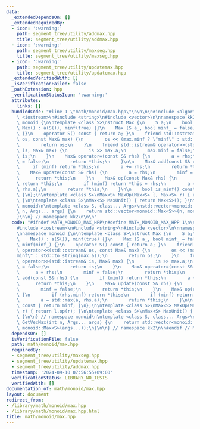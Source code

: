 ```yaml
---
data:
  _extendedDependsOn: []
  _extendedRequiredBy:
  - icon: ':warning:'
    path: segment_tree/utility/addmax.hpp
    title: segment_tree/utility/addmax.hpp
  - icon: ':warning:'
    path: segment_tree/utility/maxseg.hpp
    title: segment_tree/utility/maxseg.hpp
  - icon: ':warning:'
    path: segment_tree/utility/updatemax.hpp
    title: segment_tree/utility/updatemax.hpp
  _extendedVerifiedWith: []
  _isVerificationFailed: false
  _pathExtension: hpp
  _verificationStatusIcon: ':warning:'
  attributes:
    links: []
  bundledCode: "#line 1 \"math/monoid/max.hpp\"\n\n\n\n#include <algorithm>\n#include\
    \ <iostream>\n#include <string>\n#include <vector>\n\nnamespace kk2 {\n\nnamespace\
    \ monoid {\n\ntemplate <class S>\nstruct Max {\n    S a;\n    bool minf;\n   \
    \ Max() : a(S()), minf(true) {}\n    Max (S a_, bool minf_ = false) : a(a_), minf(minf_)\
    \ {}\n    operator S() const { return a; }\n    friend std::ostream& operator<<(std::ostream&\
    \ os, const Max& max) {\n        os << (max.minf ? \"minf\" : std::to_string(max.a));\n\
    \        return os;\n    }\n    friend std::istream& operator>>(std::istream&\
    \ is, Max& max) {\n        is >> max.a;\n        max.minf = false;\n        return\
    \ is;\n    }\n    Max& operator=(const S& rhs) {\n        a = rhs;\n        minf\
    \ = false;\n        return *this;\n    }\n\n    Max& add(const S& rhs) {\n   \
    \     if (minf) return *this;\n        a += rhs;\n        return *this;\n    }\n\
    \    Max& update(const S& rhs) {\n        a = rhs;\n        minf = false;\n  \
    \      return *this;\n    }\n    Max& op(const Max& rhs) {\n        if (rhs.minf)\
    \ return *this;\n        if (minf) return *this = rhs;\n        a = std::max(a,\
    \ rhs.a);\n        return *this;\n    }\n\n    bool is_minf() const { return minf;\
    \ }\n};\n\ntemplate <class S>\nMax<S> MaxOp(Max<S> l, Max<S> r) { return l.op(r);\
    \ }\n\ntemplate <class S>\nMax<S> MaxUnit() { return Max<S>(); }\n\n} // namespace\
    \ monoid\n\ntemplate <class S, class... Args>\nstd::vector<monoid::Max<S>> GetVecMax(int\
    \ n, Args... args) {\n    return std::vector<monoid::Max<S>>(n, monoid::Max<S>(args...));\n\
    }\n\n} // namespace kk2\n\n\n"
  code: "#ifndef MATH_MONOID_MAX_HPP\n#define MATH_MONOID_MAX_HPP 1\n\n#include <algorithm>\n\
    #include <iostream>\n#include <string>\n#include <vector>\n\nnamespace kk2 {\n\
    \nnamespace monoid {\n\ntemplate <class S>\nstruct Max {\n    S a;\n    bool minf;\n\
    \    Max() : a(S()), minf(true) {}\n    Max (S a_, bool minf_ = false) : a(a_),\
    \ minf(minf_) {}\n    operator S() const { return a; }\n    friend std::ostream&\
    \ operator<<(std::ostream& os, const Max& max) {\n        os << (max.minf ? \"\
    minf\" : std::to_string(max.a));\n        return os;\n    }\n    friend std::istream&\
    \ operator>>(std::istream& is, Max& max) {\n        is >> max.a;\n        max.minf\
    \ = false;\n        return is;\n    }\n    Max& operator=(const S& rhs) {\n  \
    \      a = rhs;\n        minf = false;\n        return *this;\n    }\n\n    Max&\
    \ add(const S& rhs) {\n        if (minf) return *this;\n        a += rhs;\n  \
    \      return *this;\n    }\n    Max& update(const S& rhs) {\n        a = rhs;\n\
    \        minf = false;\n        return *this;\n    }\n    Max& op(const Max& rhs)\
    \ {\n        if (rhs.minf) return *this;\n        if (minf) return *this = rhs;\n\
    \        a = std::max(a, rhs.a);\n        return *this;\n    }\n\n    bool is_minf()\
    \ const { return minf; }\n};\n\ntemplate <class S>\nMax<S> MaxOp(Max<S> l, Max<S>\
    \ r) { return l.op(r); }\n\ntemplate <class S>\nMax<S> MaxUnit() { return Max<S>();\
    \ }\n\n} // namespace monoid\n\ntemplate <class S, class... Args>\nstd::vector<monoid::Max<S>>\
    \ GetVecMax(int n, Args... args) {\n    return std::vector<monoid::Max<S>>(n,\
    \ monoid::Max<S>(args...));\n}\n\n} // namespace kk2\n\n#endif // MATH_MONOID_MAX_H\n"
  dependsOn: []
  isVerificationFile: false
  path: math/monoid/max.hpp
  requiredBy:
  - segment_tree/utility/maxseg.hpp
  - segment_tree/utility/updatemax.hpp
  - segment_tree/utility/addmax.hpp
  timestamp: '2024-09-10 07:56:55+09:00'
  verificationStatus: LIBRARY_NO_TESTS
  verifiedWith: []
documentation_of: math/monoid/max.hpp
layout: document
redirect_from:
- /library/math/monoid/max.hpp
- /library/math/monoid/max.hpp.html
title: math/monoid/max.hpp
---
```

